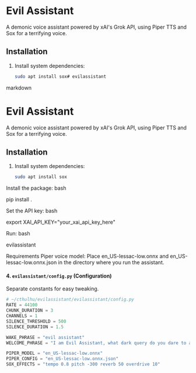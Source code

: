 # Evil Assistant

A demonic voice assistant powered by xAI's Grok API, using Piper TTS and Sox for a terrifying voice.

## Installation

1. Install system dependencies:
   ```bash
   sudo apt install sox# evilassistant
markdown

# Evil Assistant

A demonic voice assistant powered by xAI's Grok API, using Piper TTS and Sox for a terrifying voice.

## Installation

1. Install system dependencies:
   ```bash
   sudo apt install sox

Install the package:
bash

pip install .

Set the API key:
bash

export XAI_API_KEY="your_xai_api_key_here"

Run:
bash

evilassistant

Requirements
Piper voice model: Place en_US-lessac-low.onnx and en_US-lessac-low.onnx.json in the directory where you run the assistant.


#### 4. `evilassistant/config.py` (Configuration)
Separate constants for easy tweaking.

```python
# ~/cthulhu/evilassistant/evilassistant/config.py
RATE = 44100
CHUNK_DURATION = 3
CHANNELS = 1
SILENCE_THRESHOLD = 500
SILENCE_DURATION = 1.5

WAKE_PHRASE = "evil assistant"
WELCOME_PHRASE = "I am Evil Assistant, what dark query do you dare to ask?"

PIPER_MODEL = "en_US-lessac-low.onnx"
PIPER_CONFIG = "en_US-lessac-low.onnx.json"
SOX_EFFECTS = "tempo 0.8 pitch -300 reverb 50 overdrive 10"
